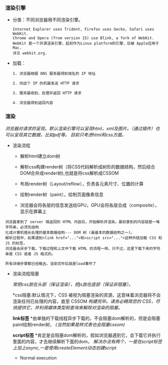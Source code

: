 ### 渲染引擎

  * 分类：不同浏览器用不同渲染引擎。
  
        Internet Explorer uses Trident, Firefox uses Gecko, Safari uses WebKit. 
        Chrome and Opera (from version 15) use Blink, a fork of WebKit.
        WebKit 是一个开源渲染引擎，起初作为Linux platform的引擎，后被 Apple应用于Mac. 
        详见 webkit.org.



  * 加载：
  
        1. 浏览器根据 DNS 服务器得到域名的 IP 地址
        
        2. 向这个 IP 的机器发送 HTTP 请求
        
        3. 服务器收到、处理并返回 HTTP 请求
        
        4. 浏览器得到返回内容

### 渲染
  
   *浏览器对请求的呈现。默认渲染引擎可以呈现html，xml及图片。（通过插件）也可以呈现其它数据，比如pdf等。 目前只考虑html和css方面。*
   
   * 渲染流程
   
     * 解析html建立dom树
    
     * 解析css构建render树（将CSS代码解析成树形的数据结构，然后结合DOM合并成render树),也就是将css解析成CSSOM
     
     * 布局render树（Layout/reflow），负责各元素尺寸、位置的计算
   
     * 绘制render树（paint），绘制页面像素信息
   
     * 浏览器会将各层的信息发送给GPU，GPU会将各层合成（composite），显示在屏幕上
   
    浏览器拿到了 server 端返回的 HTML 内容后，开始解析并渲染。最初拿到的内容就是一堆字符串，必须先结构
    化成计算机擅长处理的基本数据结构--- DOM 树 (最基本的数据结构之一)。
    解析过程中，如果遇到<link href="...">和<script src="...">这种外链加载 CSS 和 JS 的标签，
    浏览器会异步下载，下载过程和上文中下载 HTML 的流程一样。只不过，这里下载下来的字符串是 CSS 或者 JS 格式的。
    
    所有详细步骤都已经略去，渲染完毕后就是load事件了    
    
  * 渲染流程阻塞
     
    *常把css放在头部（保证渲染），把js放在底部（保证非阻塞）。*
    
    *css阻塞:默认情况下，CSS 被视为阻塞渲染的资源，这意味着浏览器将不会渲染任何已处理的内容，直至 CSSOM
    *构建完毕。请务必精简您的 CSS，尽快提供它，并利用媒体类型和查询来解除对渲染的阻塞。*
    
    **link标签** *由单独的下载线程异步下载的，不会阻塞dom解析的，但是会阻塞paint绘制render树，
    *(当然如果是样式表也会阻塞cssom)*  
    
    **script标签** *肯定是会阻塞dom解析的，假如浏览器遇到它，会下载它并执行里面的内容，才去继续解析下面的dom，
    *解决办法有两个，一是在script标签上加上async,一是使用createElement动态创建script*
    
    * Normal execution <script>
        
          浏览器默认：当执行script时解析html代码暂停。对于慢服务和重script的情况意味着webpage呈现将被延后。

    * Deferred execution <script defer>

          简而言之：推迟script执行直到html解析结束。该属性的好处就是DOM渲染友好，对于你的script。
          然而，并非每个浏览器支持该属性，故不要指望它！

    * Asynchronous execution <script async>

          不用管script何时好？async对于两个都是最好的：html解析可能持续且script将被执行一旦ready。
          对script标签推荐这个属性，如google analytics所分析。
          
          
### load事件与DOMContentLoaded事件的先后

   *上面提到，渲染完毕后会触发load事件，那么你能分清楚load事件与DOMContentLoaded事件的先后么？*
   *很简单，知道它们的定义就可以了：*

   * 当 DOMContentLoaded 事件触发时，仅当DOM加载完成，不包括样式表，图片。
    (譬如如果有async加载的脚本就不一定完成)

   * 当 onload 事件触发时，页面上所有的DOM，样式表，脚本，图片都已经加载完成了。
    （渲染完毕了）

   **所以，顺序是：DOMContentLoaded -> load**    
